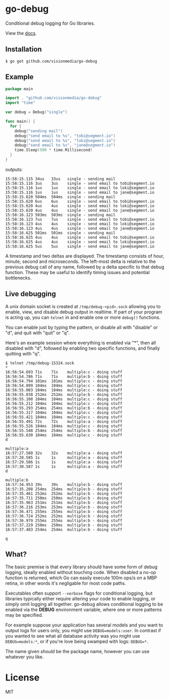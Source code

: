 
# go-debug

 Conditional debug logging for Go libraries.

 View the [docs](http://godoc.org/github.com/visionmedia/go-debug).

## Installation

```
$ go get github.com/visionmedia/go-debug
```

## Example

```go
package main

import . "github.com/visionmedia/go-debug"
import "time"

var debug = Debug("single")

func main() {
  for {
    debug("sending mail")
    debug("send email to %s", "tobi@segment.io")
    debug("send email to %s", "loki@segment.io")
    debug("send email to %s", "jane@segment.io")
    time.Sleep(500 * time.Millisecond)
  }
}
```

outputs:

```
15:58:15.115 34us   33us   single - sending mail
15:58:15.116 3us    3us    single - send email to tobi@segment.io
15:58:15.116 1us    1us    single - send email to loki@segment.io
15:58:15.116 1us    1us    single - send email to jane@segment.io
15:58:15.620 504ms  504ms  single - sending mail
15:58:15.620 6us    6us    single - send email to tobi@segment.io
15:58:15.620 4us    4us    single - send email to loki@segment.io
15:58:15.620 4us    4us    single - send email to jane@segment.io
15:58:16.123 503ms  503ms  single - sending mail
15:58:16.123 7us    7us    single - send email to tobi@segment.io
15:58:16.123 4us    4us    single - send email to loki@segment.io
15:58:16.123 4us    4us    single - send email to jane@segment.io
15:58:16.625 501ms  501ms  single - sending mail
15:58:16.625 4us    4us    single - send email to tobi@segment.io
15:58:16.625 4us    4us    single - send email to loki@segment.io
15:58:16.625 5us    5us    single - send email to jane@segment.io
```

A timestamp and two deltas are displayed. The timestamp consists of hour, minute, second and microseconds. The left-most delta is relative to the previous debug call of any name, followed by a delta specific to that debug function. These may be useful to identify timing issues and potential bottlenecks.

## Live debugging

 A unix domain socket is created at `/tmp/debug-<pid>.sock` allowing you to
 enable, view, and disable debug output in realtime. If part of your program
 is acting up, you can `telnet` in and enable one or more `debug()` functions.

 You can enable just by typing the pattern, or disable all with "disable" or "d",
 and quit with "quit" or "q".

 Here's an example session where everything is enabled via "*", then
 all disabled with "d", followed by enabling two specific functions,
 and finally quitting with "q".

```
$ telnet /tmp/debug-15324.sock
*
16:56:54.693 71s    71s    multiple:c - doing stuff
16:56:54.786 71s    71s    multiple:b - doing stuff
16:56:54.794 101ms  101ms  multiple:c - doing stuff
16:56:54.899 104ms  104ms  multiple:c - doing stuff
16:56:55.003 104ms  104ms  multiple:c - doing stuff
16:56:55.038 252ms  252ms  multiple:b - doing stuff
16:56:55.108 104ms  104ms  multiple:c - doing stuff
16:56:55.212 104ms  104ms  multiple:c - doing stuff
16:56:55.293 254ms  254ms  multiple:b - doing stuff
16:56:55.317 104ms  104ms  multiple:c - doing stuff
16:56:55.421 104ms  104ms  multiple:c - doing stuff
16:56:55.491 72s    72s    multiple:a - doing stuff
16:56:55.526 104ms  104ms  multiple:c - doing stuff
16:56:55.548 254ms  254ms  multiple:b - doing stuff
16:56:55.630 104ms  104ms  multiple:c - doing stuff
d

multiple:a
16:57:27.580 32s    32s    multiple:a - doing stuff
16:57:28.585 1s     1s     multiple:a - doing stuff
16:57:29.586 1s     1s     multiple:a - doing stuff
16:57:30.587 1s     1s     multiple:a - doing stuff
d

multiple:b
16:57:34.953 39s    39s    multiple:b - doing stuff
16:57:35.208 254ms  254ms  multiple:b - doing stuff
16:57:35.461 252ms  252ms  multiple:b - doing stuff
16:57:35.711 250ms  250ms  multiple:b - doing stuff
16:57:35.963 251ms  251ms  multiple:b - doing stuff
16:57:36.216 253ms  253ms  multiple:b - doing stuff
16:57:36.471 255ms  255ms  multiple:b - doing stuff
16:57:36.724 252ms  252ms  multiple:b - doing stuff
16:57:36.979 255ms  255ms  multiple:b - doing stuff
16:57:37.229 250ms  250ms  multiple:b - doing stuff
16:57:37.483 254ms  254ms  multiple:b - doing stuff

q
```

## What?

 The basic premise is that every library should have some form of debug logging,
 ideally enabled without touching code. When disabled a no-op function is returned,
 which Go can easily execute 100m ops/s on a MBP retina, in other words it's negligable for most code paths.

 Executables often support `--verbose` flags for conditional logging, but
 libraries typically either require altering your code to enable logging,
 or simply omit logging all together. go-debug allows conditional logging
 to be enabled via the __DEBUG__ environment variable, where one or more
 patterns may be specified.

 For example suppose your application has several models and you want
 to output logs for users only, you might use `DEBUG=models:user`. In contrast
 if you wanted to see what all database activity was you might use `DEBUG=models:*`,
 or if you're love being swamped with logs: `DEBUG=*`.

 The name given _should_ be the package name, however you can use whatever you like.

# License

MIT